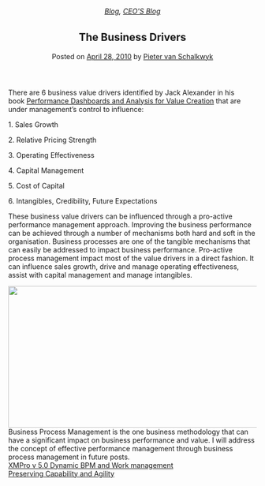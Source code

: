 
<article class="post-193 post type-post status-publish format-standard has-post-thumbnail hentry category-blog category-pieter-blog" id="post-193">
<div class="article-inner">
<header class="entry-header">
<div class="entry-header-text entry-header-text-top text-center">
<h6 class="entry-category is-xsmall"><a href="https://xmpro.com/category/blog/" rel="category tag">Blog</a>, <a href="https://xmpro.com/category/blog/pieter-blog/" rel="category tag">CEO'S Blog</a></h6><h1 class="entry-title">The Business Drivers</h1><div class="entry-divider is-divider small"></div>
<div class="entry-meta uppercase is-xsmall">
<span class="posted-on">Posted on <a href="https://xmpro.com/the-business-drivers/" rel="bookmark"><time class="entry-date published updated" datetime="2010-04-28T05:47:02+00:00">April 28, 2010</time></a></span> <span class="byline">by <span class="meta-author vcard"><a class="url fn n" href="https://xmpro.com/author/pietervs/">Pieter van Schalkwyk</a></span></span> </div>
</div>
</header>
<div class="entry-content single-page">
<p>There are 6 business value drivers identified by Jack Alexander in his book <a href="https://www.amazon.com/Performance-Dashboards-Analysis-Creation-Finance/dp/0470047976">Performance Dashboards and Analysis for Value Creation</a> that are under management’s control to influence:</p>
<p>1. Sales Growth</p>
<p>2. Relative Pricing Strength</p>
<p>3. Operating Effectiveness</p>
<p>4. Capital Management</p>
<p>5. Cost of Capital</p>
<p>6. Intangibles, Credibility, Future Expectations</p>
<p>These business value drivers can be influenced through a pro-active performance management approach. Improving the business performance can be achieved through a number of mechanisms both hard and soft in the organisation. Business processes are one of the tangible mechanisms that can easily be addressed to impact business performance. Pro-active process management impact most of the value drivers in a direct fashion. It can influence sales growth, drive and manage operating effectiveness, assist with capital management and manage intangibles.</p>
<div><a href="https://xmpro.com/wp-content/uploads/2010/04/businessdrivers.png"><img height="287" src="https://xmpro.com/wp-content/uploads/2010/04/businessdrivers.png" width="539"/>
</a>Business Process Management is the one business methodology that can have a significant impact on business performance and value. I will address the concept of effective performance management through business process management in future posts.</div>
<div class="blog-share text-center"><div class="is-divider medium"></div><div class="social-icons share-icons share-row relative"><a aria-label="Share on WhatsApp" class="icon button circle is-outline tooltip whatsapp show-for-medium" data-action="share/whatsapp/share" href="whatsapp://send?text=The%20Business%20Drivers - https://xmpro.com/the-business-drivers/" title="Share on WhatsApp"><i class="icon-whatsapp"></i></a><a aria-label="Share on Facebook" class="icon button circle is-outline tooltip facebook" data-label="Facebook" href="https://www.facebook.com/sharer.php?u=https://xmpro.com/the-business-drivers/" onclick="window.open(this.href,this.title,'width=500,height=500,top=300px,left=300px'); return false;" rel="noopener nofollow" target="_blank" title="Share on Facebook"><i class="icon-facebook"></i></a><a aria-label="Share on Twitter" class="icon button circle is-outline tooltip twitter" href="https://twitter.com/share?url=https://xmpro.com/the-business-drivers/" onclick="window.open(this.href,this.title,'width=500,height=500,top=300px,left=300px'); return false;" rel="noopener nofollow" target="_blank" title="Share on Twitter"><i class="icon-twitter"></i></a><a aria-label="Email to a Friend" class="icon button circle is-outline tooltip email" href="/cdn-cgi/l/email-protection#07387472656d6264733a536f622235374572746e6962747422353743756e71627574216568637e3a446f62646c223537736f6e742235376872732234462235376f737377742234462235412235417f6a7775682964686a223541736f622a6572746e696274742a63756e71627574223541" rel="nofollow" title="Email to a Friend"><i class="icon-envelop"></i></a><a aria-label="Pin on Pinterest" class="icon button circle is-outline tooltip pinterest" href="https://pinterest.com/pin/create/button?url=https://xmpro.com/the-business-drivers/&amp;media=https://xmpro.com/wp-content/uploads/2010/04/businessdrivers.png&amp;description=The%20Business%20Drivers" onclick="window.open(this.href,this.title,'width=500,height=500,top=300px,left=300px'); return false;" rel="noopener nofollow" target="_blank" title="Pin on Pinterest"><i class="icon-pinterest"></i></a><a aria-label="Share on LinkedIn" class="icon button circle is-outline tooltip linkedin" href="https://www.linkedin.com/shareArticle?mini=true&amp;url=https://xmpro.com/the-business-drivers/&amp;title=The%20Business%20Drivers" onclick="window.open(this.href,this.title,'width=500,height=500,top=300px,left=300px'); return false;" rel="noopener nofollow" target="_blank" title="Share on LinkedIn"><i class="icon-linkedin"></i></a></div></div></div>
<nav class="navigation-post" id="nav-below" role="navigation">
<div class="flex-row next-prev-nav bt bb">
<div class="flex-col flex-grow nav-prev text-left">
<div class="nav-previous"><a href="https://xmpro.com/xmpro-v-5-0-dynamic-bpm-and-work-management/" rel="prev"><span class="hide-for-small"><i class="icon-angle-left"></i></span> XMPro v 5.0 Dynamic BPM and Work management</a></div>
</div>
<div class="flex-col flex-grow nav-next text-right">
<div class="nav-next"><a href="https://xmpro.com/preserving-capability-and-agility/" rel="next">Preserving Capability and Agility <span class="hide-for-small"><i class="icon-angle-right"></i></span></a></div> </div>
</div>
</nav>
</div>
</article>
<div class="comments-area" id="comments">
</div>
